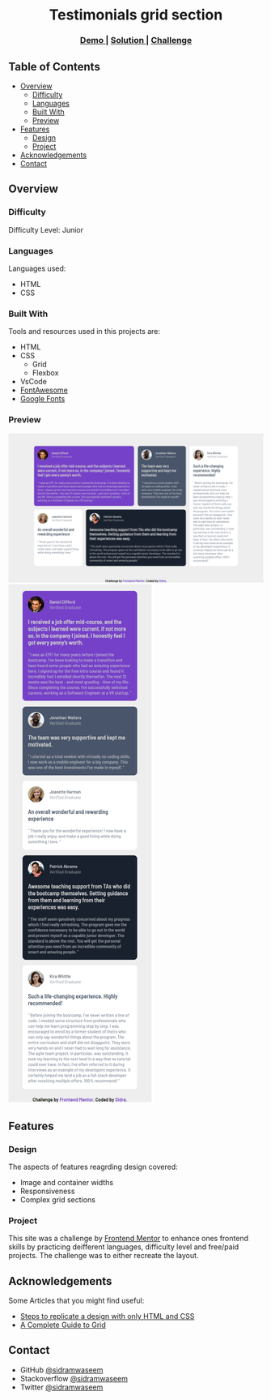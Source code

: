 <h1 align="center">Testimonials grid section</h1>

<div align="center">
  <h3>
    <a href="#">
      Demo
    </a>
    <span> | </span>
    <a href="https://github.com/sidramwaseem/Frontend-Projects/tree/main/HTML%2CCSS/Junior/Testimonials%20grid%20section">
      Solution
    </a>
    <span> | </span>
    <a href="https://www.frontendmentor.io/challenges/testimonials-grid-section-Nnw6J7Un7">
      Challenge
    </a>
  </h3>
</div>

<!-- TABLE OF CONTENTS -->

## Table of Contents

- [Overview](#overview)
  - [Difficulty](#difficulty)
  - [Languages](#languages)
  - [Built With](#built-with)
  - [Preview](#preview)
- [Features](#features)
  - [Design](#design)
  - [Project](#project)
- [Acknowledgements](#acknowledgements)
- [Contact](#contact)


<!-- OVERVIEW -->

## Overview

### Difficulty 
Difficulty Level: Junior

### Languages
Languages used: 
- HTML 
- CSS


### Built With

Tools and resources used in this projects are:
- HTML
- CSS
  - Grid
   - Flexbox
- VsCode
- [FontAwesome](https://fontawesome.com/search?s=solid%2Cbrands)
- [Google Fonts](https://fonts.google.com/)
### Preview
![screenshot](https://github.com/sidramwaseem/Frontend-Projects/blob/main/HTML,CSS/Junior/Testimonials%20grid%20section/previews/ss1.png?raw=true)
![screenshot](https://github.com/sidramwaseem/Frontend-Projects/blob/main/HTML,CSS/Junior/Testimonials%20grid%20section/previews/ss2.png?raw=true)



## Features

### Design
The aspects of features reagrding design covered:
- Image and container widths
- Responsiveness
- Complex grid sections

### Project

This site was a challenge by [Frontend Mentor](https://www.frontendmentor.io/challenges) to enhance ones frontend skills by practicing deifferent languages, difficulty level and free/paid projects.
The challenge was to either recreate the layout.

## Acknowledgements
Some Articles that you might find useful:  
- [Steps to replicate a design with only HTML and CSS](https://devchallenges-blogs.web.app/how-to-replicate-design/)
- [A Complete Guide to Grid](https://css-tricks.com/snippets/css/complete-guide-grid/)


## Contact
- GitHub [@sidramwaseem](https://github.com/sidramwaseem)
- Stackoverflow [@sidramwaseem](https://stackoverflow.com/users/15072792/sidramwaseem)
- Twitter [@sidramwaseem](https://twitter.com/sidramwaseem)
